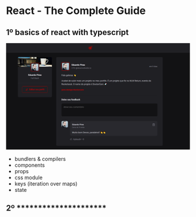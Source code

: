 # React - The Complete Guide

## 1º basics of react with typescript

![](/docs/imgs/overviewFundamentals.png)

- bundlers & compilers
- components
- props
- css module
- keys (iteration over maps)
- state
  
## 2º *********************

  

